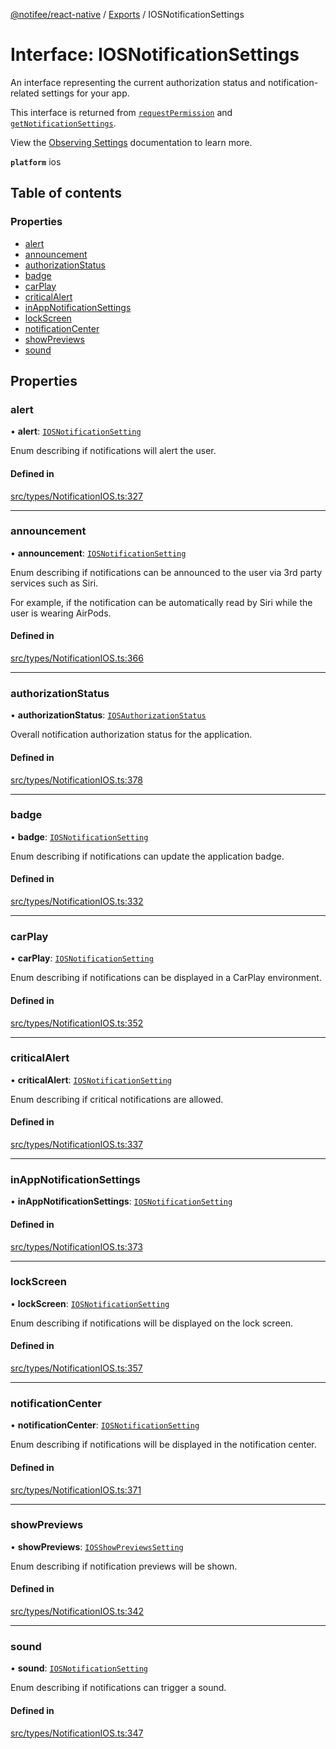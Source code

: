 [@notifee/react-native](../README.md) / [Exports](../modules.md) / IOSNotificationSettings

# Interface: IOSNotificationSettings

An interface representing the current authorization status and notification-related settings for your app.

This interface is returned from [`requestPermission`](/react-native/reference/requestpermission)
and [`getNotificationSettings`](/reference/getnotificationsettings).

View the [Observing Settings](/react-native/docs/ios/permissions#observing-settings) documentation to learn more.

**`platform`** ios

## Table of contents

### Properties

- [alert](IOSNotificationSettings.md#alert)
- [announcement](IOSNotificationSettings.md#announcement)
- [authorizationStatus](IOSNotificationSettings.md#authorizationstatus)
- [badge](IOSNotificationSettings.md#badge)
- [carPlay](IOSNotificationSettings.md#carplay)
- [criticalAlert](IOSNotificationSettings.md#criticalalert)
- [inAppNotificationSettings](IOSNotificationSettings.md#inappnotificationsettings)
- [lockScreen](IOSNotificationSettings.md#lockscreen)
- [notificationCenter](IOSNotificationSettings.md#notificationcenter)
- [showPreviews](IOSNotificationSettings.md#showpreviews)
- [sound](IOSNotificationSettings.md#sound)

## Properties

### alert

• **alert**: [`IOSNotificationSetting`](../enums/IOSNotificationSetting.md)

Enum describing if notifications will alert the user.

#### Defined in

[src/types/NotificationIOS.ts:327](https://github.com/cabljac/react-native-notifee/blob/4d792c9/src/types/NotificationIOS.ts#L327)

___

### announcement

• **announcement**: [`IOSNotificationSetting`](../enums/IOSNotificationSetting.md)

Enum describing if notifications can be announced to the user
via 3rd party services such as Siri.

For example, if the notification can be automatically read by Siri
while the user is wearing AirPods.

#### Defined in

[src/types/NotificationIOS.ts:366](https://github.com/cabljac/react-native-notifee/blob/4d792c9/src/types/NotificationIOS.ts#L366)

___

### authorizationStatus

• **authorizationStatus**: [`IOSAuthorizationStatus`](../enums/IOSAuthorizationStatus.md)

Overall notification authorization status for the application.

#### Defined in

[src/types/NotificationIOS.ts:378](https://github.com/cabljac/react-native-notifee/blob/4d792c9/src/types/NotificationIOS.ts#L378)

___

### badge

• **badge**: [`IOSNotificationSetting`](../enums/IOSNotificationSetting.md)

Enum describing if notifications can update the application badge.

#### Defined in

[src/types/NotificationIOS.ts:332](https://github.com/cabljac/react-native-notifee/blob/4d792c9/src/types/NotificationIOS.ts#L332)

___

### carPlay

• **carPlay**: [`IOSNotificationSetting`](../enums/IOSNotificationSetting.md)

Enum describing if notifications can be displayed in a CarPlay environment.

#### Defined in

[src/types/NotificationIOS.ts:352](https://github.com/cabljac/react-native-notifee/blob/4d792c9/src/types/NotificationIOS.ts#L352)

___

### criticalAlert

• **criticalAlert**: [`IOSNotificationSetting`](../enums/IOSNotificationSetting.md)

Enum describing if critical notifications are allowed.

#### Defined in

[src/types/NotificationIOS.ts:337](https://github.com/cabljac/react-native-notifee/blob/4d792c9/src/types/NotificationIOS.ts#L337)

___

### inAppNotificationSettings

• **inAppNotificationSettings**: [`IOSNotificationSetting`](../enums/IOSNotificationSetting.md)

#### Defined in

[src/types/NotificationIOS.ts:373](https://github.com/cabljac/react-native-notifee/blob/4d792c9/src/types/NotificationIOS.ts#L373)

___

### lockScreen

• **lockScreen**: [`IOSNotificationSetting`](../enums/IOSNotificationSetting.md)

Enum describing if notifications will be displayed on the lock screen.

#### Defined in

[src/types/NotificationIOS.ts:357](https://github.com/cabljac/react-native-notifee/blob/4d792c9/src/types/NotificationIOS.ts#L357)

___

### notificationCenter

• **notificationCenter**: [`IOSNotificationSetting`](../enums/IOSNotificationSetting.md)

Enum describing if notifications will be displayed in the notification center.

#### Defined in

[src/types/NotificationIOS.ts:371](https://github.com/cabljac/react-native-notifee/blob/4d792c9/src/types/NotificationIOS.ts#L371)

___

### showPreviews

• **showPreviews**: [`IOSShowPreviewsSetting`](../enums/IOSShowPreviewsSetting.md)

Enum describing if notification previews will be shown.

#### Defined in

[src/types/NotificationIOS.ts:342](https://github.com/cabljac/react-native-notifee/blob/4d792c9/src/types/NotificationIOS.ts#L342)

___

### sound

• **sound**: [`IOSNotificationSetting`](../enums/IOSNotificationSetting.md)

Enum describing if notifications can trigger a sound.

#### Defined in

[src/types/NotificationIOS.ts:347](https://github.com/cabljac/react-native-notifee/blob/4d792c9/src/types/NotificationIOS.ts#L347)
